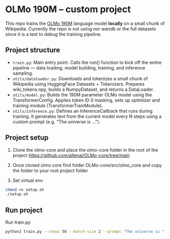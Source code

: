 #  OLMo 190M – custom project

This repo trains the [OLMo 190M](https://allenai.org/olmo) language model **locally** on a small chunk of Wikipedia.
Currently the repo is not using nor wandb or the full datasets since it is a test to debug the training pipeline.



## Project structure
 
  - `train.py`: Main entry point. Calls the run() function to kick off the entire pipeline — data loading, model building, training, and inference sampling.
  - `utils/dataloader.py`: Downloads and tokenizes a small chunk of Wikipedia using HuggingFace Datasets + Tokenizers. Prepares wiki_tokens.npy, builds a NumpyDataset, and returns a DataLoader.
  - `utils/model.py`: Builds the 190M parameter OLMo model using the TransformerConfig. Applies token ID 0 masking, sets up optimizer and training module (TransformerTrainModule).
  - `utils/inference.py`: Defines an InferenceCallback that runs during training. It generates text from the current model every N steps using a custom prompt (e.g. "The universe is ...").

## Project setup

1. Clone the olmo-core and place the olmo-core folder in the root of the project
https://github.com/allenai/OLMo-core/tree/main
2. Once cloned olmo core find folder OLMo-core/src/olmo_core and copy the folder to your root project folder

3. Set virtual env

```sh
chmod +x setup.sh
./setup.sh
```
## Run project


Run train.py

```sh
python3 train.py --steps 50 --batch-size 2 --prompt "The universe is "    
```

